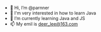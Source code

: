 - 👋 Hi, I’m @parnner
- 👀 I'm very interested in how to learn Java 
- 🌱 I’m currently learning  Java and JS
- 📫 My emil is deer_lee@163.com

<!---
parnner/parnner is a ✨ special ✨ repository because its `README.md` (this file) appears on your GitHub profile.
You can click the Preview link to take a look at your changes.
--->
